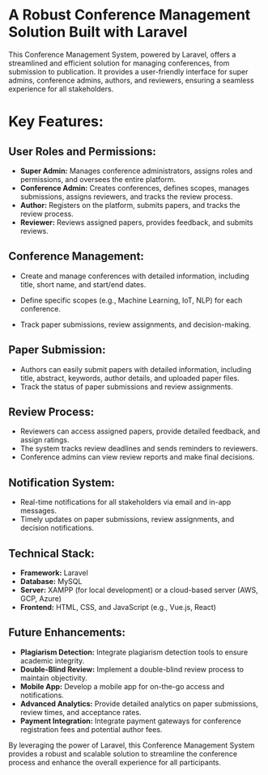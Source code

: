 # A Robust Conference Management Solution Built with Laravel

This Conference Management System, powered by Laravel, offers a streamlined and efficient solution for managing conferences, from submission to publication. It provides a user-friendly interface for super admins, conference admins, authors, and reviewers, ensuring a seamless experience for all stakeholders.

# Key Features:

## User Roles and Permissions:
- **Super Admin:** Manages conference administrators, assigns roles and permissions, and oversees the entire platform.
- **Conference Admin:** Creates conferences, defines scopes, manages submissions, assigns reviewers, and tracks the review process.
- **Author:** Registers on the platform, submits papers, and tracks the review process.
- **Reviewer:** Reviews assigned papers, provides feedback, and submits reviews.

## Conference Management:
- Create and manage conferences with detailed information, including title, short name, and start/end dates.

- Define specific scopes (e.g., Machine Learning, IoT, NLP) for each conference.

- Track paper submissions, review assignments, and decision-making.

## Paper Submission:
- Authors can easily submit papers with detailed information, including title, abstract, keywords, author details, and uploaded paper files.
- Track the status of paper submissions and review assignments.
  
## Review Process:
- Reviewers can access assigned papers, provide detailed feedback, and assign ratings.
- The system tracks review deadlines and sends reminders to reviewers.
- Conference admins can view review reports and make final decisions.
  
## Notification System:
- Real-time notifications for all stakeholders via email and in-app messages.
- Timely updates on paper submissions, review assignments, and decision notifications.
  
## Technical Stack:
- **Framework:** Laravel
- **Database:** MySQL
- **Server:** XAMPP (for local development) or a cloud-based server (AWS, GCP, Azure)
- **Frontend:** HTML, CSS, and JavaScript (e.g., Vue.js, React)
  
## Future Enhancements:

- **Plagiarism Detection:** Integrate plagiarism detection tools to ensure academic integrity.
- **Double-Blind Review:** Implement a double-blind review process to maintain objectivity.
- **Mobile App:** Develop a mobile app for on-the-go access and notifications.
- **Advanced Analytics:** Provide detailed analytics on paper submissions, review times, and acceptance rates.
- **Payment Integration:** Integrate payment gateways for conference registration fees and potential author fees.
  
By leveraging the power of Laravel, this Conference Management System provides a robust and scalable solution to streamline the conference process and enhance the overall experience for all participants.
